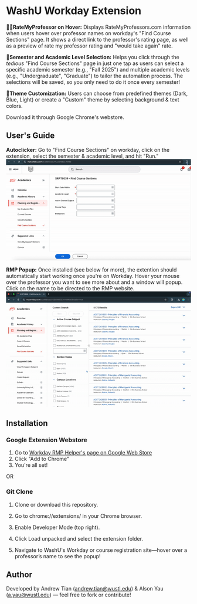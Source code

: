 # WashU Workday Extension

**🧑‍🏫RateMyProfessor on Hover:** Displays RateMyProfessors.com information when users hover over professor names on workday's "Find Course Sections" page. It shows a direct link to the professor's rating page, as well as a preview of rate my professor rating and "would take again" rate.

**🏫Semester and Academic Level Selection:** Helps you click through the *tedious* "Find Course Sections" page in just one tap as users can select a specific academic semester (e.g., "Fall 2025") and multiple academic levels (e.g., "Undergraduate", "Graduate") to tailor the automation process. The selections will be saved, so you only need to do it once every semester!

**🎨Theme Customization:** Users can choose from predefined themes (Dark, Blue, Light) or create a "Custom" theme by selecting background & text colors.

Download it through Google Chrome's webstore.

## User's Guide
**Autoclicker:**
Go to "Find Course Sections" on workday, click on the extension, select the semester & academic level, and hit "Run." 
![Demo of autoclicking](assets/demo_autoclicker.gif)

**RMP Popup:**
Once installed (see below for more), the extention should automatically start working once you're on Workday. Hover your mouse over the professor you want to see more about and a window will popup. Click on the name to be directed to the RMP website.
![Demo of rmp popup](assets/demo_rmp.gif)

## Installation
### Google Extension Webstore
1. Go to [Workday RMP Helper's page on Google Web Store](https://chromewebstore.google.com/detail/ccfbpchmkcnhfkbidiahfjbkgjhokmok?utm_source=item-share-cb)
2. Click "Add to Chrome"
3. You're all set!

OR

### Git Clone
1. Clone or download this repository.

2. Go to chrome://extensions/ in your Chrome browser.

3. Enable Developer Mode (top right).

4. Click Load unpacked and select the extension folder.

5. Navigate to WashU's Workday or course registration site—hover over a professor’s name to see the popup!

## Author
Developed by Andrew Tian (andrew.tian@wustl.edu) & Alson Yau (a.yau@wustl.edu) — feel free to fork or contribute!
